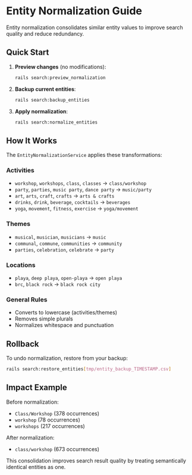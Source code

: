 # Entity Normalization Guide

Entity normalization consolidates similar entity values to improve search quality and reduce redundancy.

## Quick Start

1. **Preview changes** (no modifications):
   ```bash
   rails search:preview_normalization
   ```

2. **Backup current entities**:
   ```bash
   rails search:backup_entities
   ```

3. **Apply normalization**:
   ```bash
   rails search:normalize_entities
   ```

## How It Works

The `EntityNormalizationService` applies these transformations:

### Activities
- `workshop`, `workshops`, `class`, `classes` → `class/workshop`
- `party`, `parties`, `music party`, `dance party` → `music/party`
- `art`, `arts`, `craft`, `crafts` → `arts & crafts`
- `drinks`, `drink`, `beverage`, `cocktails` → `beverages`
- `yoga`, `movement`, `fitness`, `exercise` → `yoga/movement`

### Themes
- `musical`, `musician`, `musicians` → `music`
- `communal`, `commune`, `communities` → `community`
- `parties`, `celebration`, `celebrate` → `party`

### Locations
- `playa`, `deep playa`, `open-playa` → `open playa`
- `brc`, `black rock` → `black rock city`

### General Rules
- Converts to lowercase (activities/themes)
- Removes simple plurals
- Normalizes whitespace and punctuation

## Rollback

To undo normalization, restore from your backup:
```bash
rails search:restore_entities[tmp/entity_backup_TIMESTAMP.csv]
```

## Impact Example

Before normalization:
- `Class/Workshop` (378 occurrences)
- `workshop` (78 occurrences)
- `workshops` (217 occurrences)

After normalization:
- `class/workshop` (673 occurrences)

This consolidation improves search result quality by treating semantically identical entities as one.